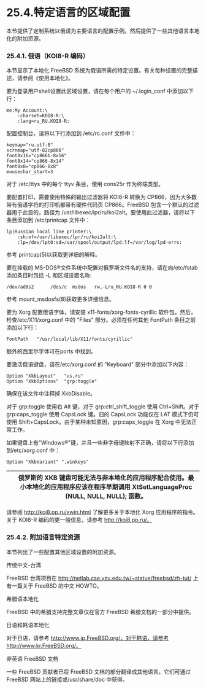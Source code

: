# 25.4.特定语言的区域配置

本节提供了定制系统以俄语为主要语言的配置示例。然后提供了一些其他语言本地化的附加资源。

### 25.4.1. 俄语（KOI8-R 编码）

本节显示了本地化 FreeBSD 系统为俄语所需的特定设置。有关每种设置的完整描述，请参阅《使用本地化》。

要为登录用户shell设置此区域设置，请在每个用户的 ~/.login_conf 中添加以下行：

```
me:My Account:\
	:charset=KOI8-R:\
	:lang=ru_RU.KOI8-R:
```

配置控制台，请将以下行添加到 /etc/rc.conf 文件中：

```
keymap="ru.utf-8"
scrnmap="utf-82cp866"
font8x16="cp866b-8x16"
font8x14="cp866-8x14"
font8x8="cp866-8x8"
mousechar_start=3
```

对于 /etc/ttys 中的每个 ttyv 条目，使用 cons25r 作为终端类型。

要配置打印，需要使用特殊的输出过滤器将 KOI8-R 转换为 CP866，因为大多数带有俄语字符的打印机都带有硬件代码页 CP866。FreeBSD 包含一个默认的过滤器用于此目的，路径为 /usr/libexec/lpr/ru/koi2alt。要使用此过滤器，请将以下条目添加到 /etc/printcap 文件中：

```
lp|Russian local line printer:\
	:sh:of=/usr/libexec/lpr/ru/koi2alt:\
	:lp=/dev/lpt0:sd=/var/spool/output/lpd:lf=/var/log/lpd-errs:
```

参考 printcap(5)以获取更详细的解释。

要在挂载的 MS-DOS®文件系统中配置对俄罗斯文件名的支持，请在向/etc/fstab 添加条目时包括 -L 和区域设置名称:

```
/dev/ad0s2      /dos/c  msdos   rw,-Lru_RU.KOI8-R 0 0
```

参考 mount_msdosfs(8)获取更多详细信息。

要为 Xorg 配置俄语字体，请安装 x11-fonts/xorg-fonts-cyrillic 软件包。然后，检查/etc/X11/xorg.conf 中的 "Files" 部分。必须在任何其他 FontPath 条目之前添加以下行：

```
FontPath   "/usr/local/lib/X11/fonts/cyrillic"
```

额外的西里尔字体可在ports 中找到。

要激活俄语键盘，请在/etc/xorg.conf 的 "Keyboard" 部分中添加以下内容：

```
Option "XkbLayout"   "us,ru"
Option "XkbOptions"  "grp:toggle"
```

确保在该文件中注释掉 XkbDisable。

对于 grp:toggle 使用右 Alt 键，对于 grp:ctrl_shift_toggle 使用 Ctrl+Shift。对于 grp:caps_toggle 使用 CapsLock 键。旧的 CapsLock 功能仅在 LAT 模式下仍可使用 Shift+CapsLock。由于某种未知原因，grp:caps_toggle 在 Xorg 中无法正常工作。

如果键盘上有"Windows®"键，并且一些非字母键映射不正确，请将以下行添加到/etc/xorg.conf 中：

```
Option "XkbVariant" ",winkeys"
```

|  | 俄罗斯的 XKB 键盘可能无法与非本地化的应用程序配合使用。最小本地化的应用程序应该在程序早期调用 XtSetLanguageProc (NULL, NULL, NULL); 函数。|
| -- | -------------------------------------------------------------------------------------------------------------------------------------------- |

请参阅 http://koi8.pp.ru/xwin.html 了解更多关于本地化 Xorg 应用程序的指令。关于 KOI8-R 编码的更一般信息，请参考 http://koi8.pp.ru/。

### 25.4.2. 附加语言特定资源

本节列出了一些配置其他区域设置的附加资源。

传统中文-台湾

FreeBSD 台湾项目在 http://netlab.cse.yzu.edu.tw/~statue/freebsd/zh-tut/ 上有一篇关于 FreeBSD 的中文 HOWTO。

希腊语本地化

FreeBSD 中的希腊支持完整文章仅在官方 FreeBSD 希腊文档的一部分中提供。

日语和韩语本地化

对于日语，请参考 http://www.jp.FreeBSD.org/，对于韩语，请参考 http://www.kr.FreeBSD.org/。

非英语 FreeBSD 文档

一些 FreeBSD 贡献者已将 FreeBSD 文档的部分翻译成其他语言。它们可通过 FreeBSD 网站上的链接或/usr/share/doc 中获得。
